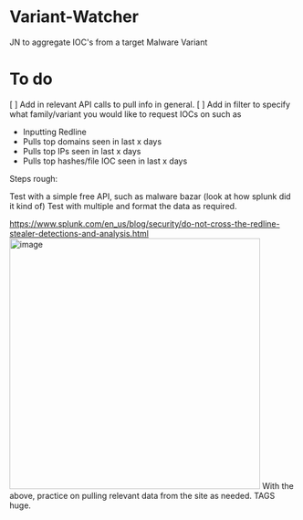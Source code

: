 # Variant-Watcher
JN to aggregate IOC's from a target Malware Variant

# To do

[ ] Add in relevant API calls to pull info in general.
[ ] Add in filter to specify what family/variant you would like to request IOCs on such as 
- Inputting Redline
- Pulls top domains seen in last x days
- Pulls top IPs seen in last x days
- Pulls top hashes/file IOC seen in last x days

Steps rough:

Test with a simple free API, such as malware bazar (look at how splunk did it kind of)
Test with multiple and format the data as required.

https://www.splunk.com/en_us/blog/security/do-not-cross-the-redline-stealer-detections-and-analysis.html
<img width="439" alt="image" src="https://github.com/KynanJones0110/Variant-Watcher/assets/71669145/acde6faa-5750-4352-98f0-fa8274382d66">
With the above, practice on pulling relevant data from the site as needed. TAGS huge.
